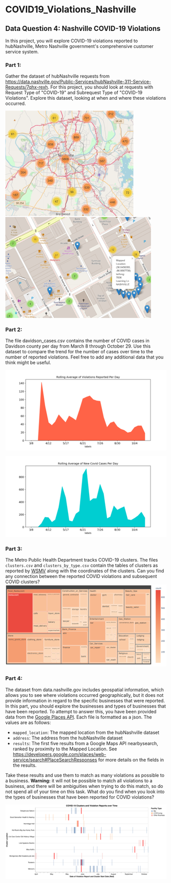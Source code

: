 # COVID19_Violations_Nashville

## Data Question 4: Nashville COVID-19 Violations

In this project, you will explore COVID-19 violations reported to hubNashville, Metro Nashville government's comprehensive customer service system. 

### Part 1:
Gather the dataset of hubNashville requests from https://data.nashville.gov/Public-Services/hubNashville-311-Service-Requests/7qhx-rexh. For this project, you should look at requests with Request Type of "COVID-19" and Subrequest Type of "COVID-19 Violations". Explore this dataset, looking at when and where these violations occurred.

<p float="left">
  <img src="https://github.com/savyrosea/COVID19_Violations_Nashville/blob/main/pictures/ClusterMap.PNG" width="400" />
  <img src="https://github.com/savyrosea/COVID19_Violations_Nashville/blob/main/pictures/zoomed.PNG" width="455" />
</p>


### Part 2:
The file davidson_cases.csv contains the number of COVID cases in Davidson county per day from March 8 through October 29. Use this dataset to compare the trend for the number of cases over time to the number of reported violations. Feel free to add any additional data that you think might be useful.

<p float="left">
  <img src="https://github.com/savyrosea/COVID19_Violations_Nashville/blob/main/pictures/rolling_av1.png" width="550" />
</p>

<p float="left">
  <img src="https://github.com/savyrosea/COVID19_Violations_Nashville/blob/main/pictures/rolling_av2.png" width="550" />
</p>

### Part 3:
The Metro Public Health Department tracks COVID-19 clusters. The files `clusters.csv` and `clusters_by_type.csv` contain the tables of clusters as reported by [WSMV](https://www.wsmv.com/news/metro-health-releases-latest-covid-19-clusters/article_ef554e08-1558-11eb-b290-873345e174d7.html) along with the coordinates of the clusters. Can you find any connection between the reported COVID violations and subsequent COVID clusters?
![](https://github.com/savyrosea/COVID19_Violations_Nashville/blob/main/pictures/heatmap.PNG)

### Part 4:
The dataset from data.nashville.gov includes geospatial information, which allows you to see where violations occurred geographically, but it does not provide information in regard to the specific businesses that were reported. In this part, you should explore the  businesses and types of businesses that have been reported. To attempt to answer this, you have been provided data from the [Google Places API](https://developers.google.com/places/web-service/overview). Each file is formatted as a json. The values are as follows:
* `mapped_location`: The mapped location from the hubNashville dataset
* `address`: The address from the hubNashville dataset
* `results`: The first five results from a Google Maps API nearbysearch, ranked by proximity to the Mapped Location. See https://developers.google.com/places/web-service/search#PlaceSearchResponses for more details on the fields in the results.

Take these results and use them to match as many violations as possible to a business. **Warning:** it will not be possible to match all violations to a business, and there will be ambiguities when trying to do this match, so do not spend all of your time on this task.
What do you find when you look into the types of businesses that have been reported for COVID violations?

![](https://github.com/savyrosea/COVID19_Violations_Nashville/blob/main/pictures/Lines.PNG)

